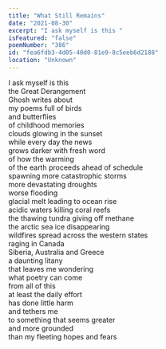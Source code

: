 ```yaml
---
title: "What Still Remains"
date: "2021-08-30"
excerpt: "I ask myself is this "
isFeatured: "false"
poemNumber: "386"
id: "fea6fdb3-4d05-40d0-81e9-8c5eeb6d2188"
location: "Unknown"
---
```


I ask myself is this  
the Great Derangement  
Ghosh writes about  
my poems full of birds  
and butterflies  
of childhood memories  
clouds glowing in the sunset  
while every day the news  
grows darker with fresh word  
of how the warming  
of the earth proceeds ahead of schedule  
spawning more catastrophic storms  
more devastating droughts  
worse flooding  
glacial melt leading to ocean rise  
acidic waters killing coral reefs  
the thawing tundra giving off methane  
the arctic sea ice disappearing  
wildfires spread across the western states  
raging in Canada  
Siberia, Australia and Greece  
a daunting litany  
that leaves me wondering  
what poetry can come  
from all of this  
at least the daily effort  
has done little harm  
and tethers me  
to something that seems greater  
and more grounded  
than my fleeting hopes and fears
